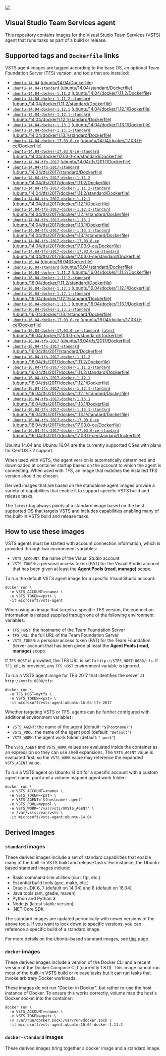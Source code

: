![](https://github.com/microsoft/vsts-agent-docker/raw/master/images/vsts.png)

## Visual Studio Team Services agent
This repository contains images for the Visual Studio Team Services (VSTS) agent that runs tasks as part of a build or release.

## Supported tags and `Dockerfile` links
VSTS agent images are tagged according to the base OS, an optional Team Foundation Server (TFS) version, and tools that are installed:

- [`ubuntu-14.04`](https://github.com/microsoft/vsts-agent-docker/blob/9f638cc35db421264208e77bfa314a44bd490325/ubuntu/14.04/Dockerfile) [(ubuntu/14.04/Dockerfile)](https://github.com/microsoft/vsts-agent-docker/blob/9f638cc35db421264208e77bfa314a44bd490325/ubuntu/14.04/Dockerfile)
- [`ubuntu-14.04-standard`](https://github.com/microsoft/vsts-agent-docker/blob/9f638cc35db421264208e77bfa314a44bd490325/ubuntu/14.04/standard/Dockerfile) [(ubuntu/14.04/standard/Dockerfile)](https://github.com/microsoft/vsts-agent-docker/blob/9f638cc35db421264208e77bfa314a44bd490325/ubuntu/14.04/standard/Dockerfile)
- [`ubuntu-14.04-docker-1.11.2`](https://github.com/microsoft/vsts-agent-docker/blob/9f638cc35db421264208e77bfa314a44bd490325/ubuntu/14.04/docker/1.11.2/Dockerfile) [(ubuntu/14.04/docker/1.11.2/Dockerfile)](https://github.com/microsoft/vsts-agent-docker/blob/9f638cc35db421264208e77bfa314a44bd490325/ubuntu/14.04/docker/1.11.2/Dockerfile)
- [`ubuntu-14.04-docker-1.11.2-standard`](https://github.com/microsoft/vsts-agent-docker/blob/9f638cc35db421264208e77bfa314a44bd490325/ubuntu/14.04/docker/1.11.2/standard/Dockerfile) [(ubuntu/14.04/docker/1.11.2/standard/Dockerfile)](https://github.com/microsoft/vsts-agent-docker/blob/9f638cc35db421264208e77bfa314a44bd490325/ubuntu/14.04/docker/1.11.2/standard/Dockerfile)
- [`ubuntu-14.04-docker-1.12.1`](https://github.com/microsoft/vsts-agent-docker/blob/9f638cc35db421264208e77bfa314a44bd490325/ubuntu/14.04/docker/1.12.1/Dockerfile) [(ubuntu/14.04/docker/1.12.1/Dockerfile)](https://github.com/microsoft/vsts-agent-docker/blob/9f638cc35db421264208e77bfa314a44bd490325/ubuntu/14.04/docker/1.12.1/Dockerfile)
- [`ubuntu-14.04-docker-1.12.1-standard`](https://github.com/microsoft/vsts-agent-docker/blob/9f638cc35db421264208e77bfa314a44bd490325/ubuntu/14.04/docker/1.12.1/standard/Dockerfile) [(ubuntu/14.04/docker/1.12.1/standard/Dockerfile)](https://github.com/microsoft/vsts-agent-docker/blob/9f638cc35db421264208e77bfa314a44bd490325/ubuntu/14.04/docker/1.12.1/standard/Dockerfile)
- [`ubuntu-14.04-docker-1.13.1`](https://github.com/microsoft/vsts-agent-docker/blob/9f638cc35db421264208e77bfa314a44bd490325/ubuntu/14.04/docker/1.13.1/Dockerfile) [(ubuntu/14.04/docker/1.13.1/Dockerfile)](https://github.com/microsoft/vsts-agent-docker/blob/9f638cc35db421264208e77bfa314a44bd490325/ubuntu/14.04/docker/1.13.1/Dockerfile)
- [`ubuntu-14.04-docker-1.13.1-standard`](https://github.com/microsoft/vsts-agent-docker/blob/9f638cc35db421264208e77bfa314a44bd490325/ubuntu/14.04/docker/1.13.1/standard/Dockerfile) [(ubuntu/14.04/docker/1.13.1/standard/Dockerfile)](https://github.com/microsoft/vsts-agent-docker/blob/9f638cc35db421264208e77bfa314a44bd490325/ubuntu/14.04/docker/1.13.1/standard/Dockerfile)
- [`ubuntu-14.04-docker-17.03.0-ce`](https://github.com/microsoft/vsts-agent-docker/blob/9f638cc35db421264208e77bfa314a44bd490325/ubuntu/14.04/docker/17.03.0-ce/Dockerfile) [(ubuntu/14.04/docker/17.03.0-ce/Dockerfile)](https://github.com/microsoft/vsts-agent-docker/blob/9f638cc35db421264208e77bfa314a44bd490325/ubuntu/14.04/docker/17.03.0-ce/Dockerfile)
- [`ubuntu-14.04-docker-17.03.0-ce-standard`](https://github.com/microsoft/vsts-agent-docker/blob/9f638cc35db421264208e77bfa314a44bd490325/ubuntu/14.04/docker/17.03.0-ce/standard/Dockerfile) [(ubuntu/14.04/docker/17.03.0-ce/standard/Dockerfile)](https://github.com/microsoft/vsts-agent-docker/blob/9f638cc35db421264208e77bfa314a44bd490325/ubuntu/14.04/docker/17.03.0-ce/standard/Dockerfile)
- [`ubuntu-14.04-tfs-2017`](https://github.com/microsoft/vsts-agent-docker/blob/9f638cc35db421264208e77bfa314a44bd490325/ubuntu/14.04/tfs/2017/Dockerfile) [(ubuntu/14.04/tfs/2017/Dockerfile)](https://github.com/microsoft/vsts-agent-docker/blob/9f638cc35db421264208e77bfa314a44bd490325/ubuntu/14.04/tfs/2017/Dockerfile)
- [`ubuntu-14.04-tfs-2017-standard`](https://github.com/microsoft/vsts-agent-docker/blob/9f638cc35db421264208e77bfa314a44bd490325/ubuntu/14.04/tfs/2017/standard/Dockerfile) [(ubuntu/14.04/tfs/2017/standard/Dockerfile)](https://github.com/microsoft/vsts-agent-docker/blob/9f638cc35db421264208e77bfa314a44bd490325/ubuntu/14.04/tfs/2017/standard/Dockerfile)
- [`ubuntu-14.04-tfs-2017-docker-1.11.2`](https://github.com/microsoft/vsts-agent-docker/blob/9f638cc35db421264208e77bfa314a44bd490325/ubuntu/14.04/tfs/2017/docker/1.11.2/Dockerfile) [(ubuntu/14.04/tfs/2017/docker/1.11.2/Dockerfile)](https://github.com/microsoft/vsts-agent-docker/blob/9f638cc35db421264208e77bfa314a44bd490325/ubuntu/14.04/tfs/2017/docker/1.11.2/Dockerfile)
- [`ubuntu-14.04-tfs-2017-docker-1.11.2-standard`](https://github.com/microsoft/vsts-agent-docker/blob/9f638cc35db421264208e77bfa314a44bd490325/ubuntu/14.04/tfs/2017/docker/1.11.2/standard/Dockerfile) [(ubuntu/14.04/tfs/2017/docker/1.11.2/standard/Dockerfile)](https://github.com/microsoft/vsts-agent-docker/blob/9f638cc35db421264208e77bfa314a44bd490325/ubuntu/14.04/tfs/2017/docker/1.11.2/standard/Dockerfile)
- [`ubuntu-14.04-tfs-2017-docker-1.12.1`](https://github.com/microsoft/vsts-agent-docker/blob/9f638cc35db421264208e77bfa314a44bd490325/ubuntu/14.04/tfs/2017/docker/1.12.1/Dockerfile) [(ubuntu/14.04/tfs/2017/docker/1.12.1/Dockerfile)](https://github.com/microsoft/vsts-agent-docker/blob/9f638cc35db421264208e77bfa314a44bd490325/ubuntu/14.04/tfs/2017/docker/1.12.1/Dockerfile)
- [`ubuntu-14.04-tfs-2017-docker-1.12.1-standard`](https://github.com/microsoft/vsts-agent-docker/blob/9f638cc35db421264208e77bfa314a44bd490325/ubuntu/14.04/tfs/2017/docker/1.12.1/standard/Dockerfile) [(ubuntu/14.04/tfs/2017/docker/1.12.1/standard/Dockerfile)](https://github.com/microsoft/vsts-agent-docker/blob/9f638cc35db421264208e77bfa314a44bd490325/ubuntu/14.04/tfs/2017/docker/1.12.1/standard/Dockerfile)
- [`ubuntu-14.04-tfs-2017-docker-1.13.1`](https://github.com/microsoft/vsts-agent-docker/blob/9f638cc35db421264208e77bfa314a44bd490325/ubuntu/14.04/tfs/2017/docker/1.13.1/Dockerfile) [(ubuntu/14.04/tfs/2017/docker/1.13.1/Dockerfile)](https://github.com/microsoft/vsts-agent-docker/blob/9f638cc35db421264208e77bfa314a44bd490325/ubuntu/14.04/tfs/2017/docker/1.13.1/Dockerfile)
- [`ubuntu-14.04-tfs-2017-docker-1.13.1-standard`](https://github.com/microsoft/vsts-agent-docker/blob/9f638cc35db421264208e77bfa314a44bd490325/ubuntu/14.04/tfs/2017/docker/1.13.1/standard/Dockerfile) [(ubuntu/14.04/tfs/2017/docker/1.13.1/standard/Dockerfile)](https://github.com/microsoft/vsts-agent-docker/blob/9f638cc35db421264208e77bfa314a44bd490325/ubuntu/14.04/tfs/2017/docker/1.13.1/standard/Dockerfile)
- [`ubuntu-14.04-tfs-2017-docker-17.03.0-ce`](https://github.com/microsoft/vsts-agent-docker/blob/9f638cc35db421264208e77bfa314a44bd490325/ubuntu/14.04/tfs/2017/docker/17.03.0-ce/Dockerfile) [(ubuntu/14.04/tfs/2017/docker/17.03.0-ce/Dockerfile)](https://github.com/microsoft/vsts-agent-docker/blob/9f638cc35db421264208e77bfa314a44bd490325/ubuntu/14.04/tfs/2017/docker/17.03.0-ce/Dockerfile)
- [`ubuntu-14.04-tfs-2017-docker-17.03.0-ce-standard`](https://github.com/microsoft/vsts-agent-docker/blob/9f638cc35db421264208e77bfa314a44bd490325/ubuntu/14.04/tfs/2017/docker/17.03.0-ce/standard/Dockerfile) [(ubuntu/14.04/tfs/2017/docker/17.03.0-ce/standard/Dockerfile)](https://github.com/microsoft/vsts-agent-docker/blob/9f638cc35db421264208e77bfa314a44bd490325/ubuntu/14.04/tfs/2017/docker/17.03.0-ce/standard/Dockerfile)
- [`ubuntu-16.04`](https://github.com/microsoft/vsts-agent-docker/blob/9f638cc35db421264208e77bfa314a44bd490325/ubuntu/16.04/Dockerfile) [(ubuntu/16.04/Dockerfile)](https://github.com/microsoft/vsts-agent-docker/blob/9f638cc35db421264208e77bfa314a44bd490325/ubuntu/16.04/Dockerfile)
- [`ubuntu-16.04-standard`](https://github.com/microsoft/vsts-agent-docker/blob/9f638cc35db421264208e77bfa314a44bd490325/ubuntu/16.04/standard/Dockerfile) [(ubuntu/16.04/standard/Dockerfile)](https://github.com/microsoft/vsts-agent-docker/blob/9f638cc35db421264208e77bfa314a44bd490325/ubuntu/16.04/standard/Dockerfile)
- [`ubuntu-16.04-docker-1.11.2`](https://github.com/microsoft/vsts-agent-docker/blob/9f638cc35db421264208e77bfa314a44bd490325/ubuntu/16.04/docker/1.11.2/Dockerfile) [(ubuntu/16.04/docker/1.11.2/Dockerfile)](https://github.com/microsoft/vsts-agent-docker/blob/9f638cc35db421264208e77bfa314a44bd490325/ubuntu/16.04/docker/1.11.2/Dockerfile)
- [`ubuntu-16.04-docker-1.11.2-standard`](https://github.com/microsoft/vsts-agent-docker/blob/9f638cc35db421264208e77bfa314a44bd490325/ubuntu/16.04/docker/1.11.2/standard/Dockerfile) [(ubuntu/16.04/docker/1.11.2/standard/Dockerfile)](https://github.com/microsoft/vsts-agent-docker/blob/9f638cc35db421264208e77bfa314a44bd490325/ubuntu/16.04/docker/1.11.2/standard/Dockerfile)
- [`ubuntu-16.04-docker-1.12.1`](https://github.com/microsoft/vsts-agent-docker/blob/9f638cc35db421264208e77bfa314a44bd490325/ubuntu/16.04/docker/1.12.1/Dockerfile) [(ubuntu/16.04/docker/1.12.1/Dockerfile)](https://github.com/microsoft/vsts-agent-docker/blob/9f638cc35db421264208e77bfa314a44bd490325/ubuntu/16.04/docker/1.12.1/Dockerfile)
- [`ubuntu-16.04-docker-1.12.1-standard`](https://github.com/microsoft/vsts-agent-docker/blob/9f638cc35db421264208e77bfa314a44bd490325/ubuntu/16.04/docker/1.12.1/standard/Dockerfile) [(ubuntu/16.04/docker/1.12.1/standard/Dockerfile)](https://github.com/microsoft/vsts-agent-docker/blob/9f638cc35db421264208e77bfa314a44bd490325/ubuntu/16.04/docker/1.12.1/standard/Dockerfile)
- [`ubuntu-16.04-docker-1.13.1`](https://github.com/microsoft/vsts-agent-docker/blob/9f638cc35db421264208e77bfa314a44bd490325/ubuntu/16.04/docker/1.13.1/Dockerfile) [(ubuntu/16.04/docker/1.13.1/Dockerfile)](https://github.com/microsoft/vsts-agent-docker/blob/9f638cc35db421264208e77bfa314a44bd490325/ubuntu/16.04/docker/1.13.1/Dockerfile)
- [`ubuntu-16.04-docker-1.13.1-standard`](https://github.com/microsoft/vsts-agent-docker/blob/9f638cc35db421264208e77bfa314a44bd490325/ubuntu/16.04/docker/1.13.1/standard/Dockerfile) [(ubuntu/16.04/docker/1.13.1/standard/Dockerfile)](https://github.com/microsoft/vsts-agent-docker/blob/9f638cc35db421264208e77bfa314a44bd490325/ubuntu/16.04/docker/1.13.1/standard/Dockerfile)
- [`ubuntu-16.04-docker-17.03.0-ce`](https://github.com/microsoft/vsts-agent-docker/blob/9f638cc35db421264208e77bfa314a44bd490325/ubuntu/16.04/docker/17.03.0-ce/Dockerfile) [(ubuntu/16.04/docker/17.03.0-ce/Dockerfile)](https://github.com/microsoft/vsts-agent-docker/blob/9f638cc35db421264208e77bfa314a44bd490325/ubuntu/16.04/docker/17.03.0-ce/Dockerfile)
- [`ubuntu-16.04-docker-17.03.0-ce-standard`](https://github.com/microsoft/vsts-agent-docker/blob/9f638cc35db421264208e77bfa314a44bd490325/ubuntu/16.04/docker/17.03.0-ce/standard/Dockerfile), [`latest`](https://github.com/microsoft/vsts-agent-docker/blob/9f638cc35db421264208e77bfa314a44bd490325/ubuntu/16.04/docker/17.03.0-ce/standard/Dockerfile) [(ubuntu/16.04/docker/17.03.0-ce/standard/Dockerfile)](https://github.com/microsoft/vsts-agent-docker/blob/9f638cc35db421264208e77bfa314a44bd490325/ubuntu/16.04/docker/17.03.0-ce/standard/Dockerfile)
- [`ubuntu-16.04-tfs-2017`](https://github.com/microsoft/vsts-agent-docker/blob/9f638cc35db421264208e77bfa314a44bd490325/ubuntu/16.04/tfs/2017/Dockerfile) [(ubuntu/16.04/tfs/2017/Dockerfile)](https://github.com/microsoft/vsts-agent-docker/blob/9f638cc35db421264208e77bfa314a44bd490325/ubuntu/16.04/tfs/2017/Dockerfile)
- [`ubuntu-16.04-tfs-2017-standard`](https://github.com/microsoft/vsts-agent-docker/blob/9f638cc35db421264208e77bfa314a44bd490325/ubuntu/16.04/tfs/2017/standard/Dockerfile) [(ubuntu/16.04/tfs/2017/standard/Dockerfile)](https://github.com/microsoft/vsts-agent-docker/blob/9f638cc35db421264208e77bfa314a44bd490325/ubuntu/16.04/tfs/2017/standard/Dockerfile)
- [`ubuntu-16.04-tfs-2017-docker-1.11.2`](https://github.com/microsoft/vsts-agent-docker/blob/9f638cc35db421264208e77bfa314a44bd490325/ubuntu/16.04/tfs/2017/docker/1.11.2/Dockerfile) [(ubuntu/16.04/tfs/2017/docker/1.11.2/Dockerfile)](https://github.com/microsoft/vsts-agent-docker/blob/9f638cc35db421264208e77bfa314a44bd490325/ubuntu/16.04/tfs/2017/docker/1.11.2/Dockerfile)
- [`ubuntu-16.04-tfs-2017-docker-1.11.2-standard`](https://github.com/microsoft/vsts-agent-docker/blob/9f638cc35db421264208e77bfa314a44bd490325/ubuntu/16.04/tfs/2017/docker/1.11.2/standard/Dockerfile) [(ubuntu/16.04/tfs/2017/docker/1.11.2/standard/Dockerfile)](https://github.com/microsoft/vsts-agent-docker/blob/9f638cc35db421264208e77bfa314a44bd490325/ubuntu/16.04/tfs/2017/docker/1.11.2/standard/Dockerfile)
- [`ubuntu-16.04-tfs-2017-docker-1.12.1`](https://github.com/microsoft/vsts-agent-docker/blob/9f638cc35db421264208e77bfa314a44bd490325/ubuntu/16.04/tfs/2017/docker/1.12.1/Dockerfile) [(ubuntu/16.04/tfs/2017/docker/1.12.1/Dockerfile)](https://github.com/microsoft/vsts-agent-docker/blob/9f638cc35db421264208e77bfa314a44bd490325/ubuntu/16.04/tfs/2017/docker/1.12.1/Dockerfile)
- [`ubuntu-16.04-tfs-2017-docker-1.12.1-standard`](https://github.com/microsoft/vsts-agent-docker/blob/9f638cc35db421264208e77bfa314a44bd490325/ubuntu/16.04/tfs/2017/docker/1.12.1/standard/Dockerfile) [(ubuntu/16.04/tfs/2017/docker/1.12.1/standard/Dockerfile)](https://github.com/microsoft/vsts-agent-docker/blob/9f638cc35db421264208e77bfa314a44bd490325/ubuntu/16.04/tfs/2017/docker/1.12.1/standard/Dockerfile)
- [`ubuntu-16.04-tfs-2017-docker-1.13.1`](https://github.com/microsoft/vsts-agent-docker/blob/9f638cc35db421264208e77bfa314a44bd490325/ubuntu/16.04/tfs/2017/docker/1.13.1/Dockerfile) [(ubuntu/16.04/tfs/2017/docker/1.13.1/Dockerfile)](https://github.com/microsoft/vsts-agent-docker/blob/9f638cc35db421264208e77bfa314a44bd490325/ubuntu/16.04/tfs/2017/docker/1.13.1/Dockerfile)
- [`ubuntu-16.04-tfs-2017-docker-1.13.1-standard`](https://github.com/microsoft/vsts-agent-docker/blob/9f638cc35db421264208e77bfa314a44bd490325/ubuntu/16.04/tfs/2017/docker/1.13.1/standard/Dockerfile) [(ubuntu/16.04/tfs/2017/docker/1.13.1/standard/Dockerfile)](https://github.com/microsoft/vsts-agent-docker/blob/9f638cc35db421264208e77bfa314a44bd490325/ubuntu/16.04/tfs/2017/docker/1.13.1/standard/Dockerfile)
- [`ubuntu-16.04-tfs-2017-docker-17.03.0-ce`](https://github.com/microsoft/vsts-agent-docker/blob/9f638cc35db421264208e77bfa314a44bd490325/ubuntu/16.04/tfs/2017/docker/17.03.0-ce/Dockerfile) [(ubuntu/16.04/tfs/2017/docker/17.03.0-ce/Dockerfile)](https://github.com/microsoft/vsts-agent-docker/blob/9f638cc35db421264208e77bfa314a44bd490325/ubuntu/16.04/tfs/2017/docker/17.03.0-ce/Dockerfile)
- [`ubuntu-16.04-tfs-2017-docker-17.03.0-ce-standard`](https://github.com/microsoft/vsts-agent-docker/blob/9f638cc35db421264208e77bfa314a44bd490325/ubuntu/16.04/tfs/2017/docker/17.03.0-ce/standard/Dockerfile) [(ubuntu/16.04/tfs/2017/docker/17.03.0-ce/standard/Dockerfile)](https://github.com/microsoft/vsts-agent-docker/blob/9f638cc35db421264208e77bfa314a44bd490325/ubuntu/16.04/tfs/2017/docker/17.03.0-ce/standard/Dockerfile)

Ubuntu 14.04 and Ubuntu 16.04 are the currently supported OSes with plans for CentOS 7.2 support.

When used with VSTS, the agent version is automatically determined and downloaded at container startup based on the account to which the agent is connecting. When used with TFS, an image that matches the installed TFS version should be chosen.

Derived images that are based on the standalone agent images provide a variety of capabilities that enable it to support specific VSTS build and release tasks.

The `latest` tag always points at a standard image based on the best supported OS that targets VSTS and includes capabilities enabling many of the built-in VSTS build and release tasks.

## How to use these images
VSTS agents must be started with account connection information, which is provided through two environment variables:

- `VSTS_ACCOUNT`: the name of the Visual Studio account
- `VSTS_TOKEN`: a personal access token (PAT) for the Visual Studio account that has been given at least the **Agent Pools (read, manage)** scope.

To run the default VSTS agent image for a specific Visual Studio account:

```
docker run \
  -e VSTS_ACCOUNT=<name> \
  -e VSTS_TOKEN=<pat> \
  -it microsoft/vsts-agent
```

When using an image that targets a specific TFS version, the connection information is instead supplied through one of the following environment variables:

- `TFS_HOST`: the hostname of the Team Foundation Server
- `TFS_URL`: the full URL of the Team Foundation Server
- `VSTS_TOKEN`: a personal access token (PAT) for the Team Foundation Server account that has been given at least the **Agent Pools (read, manage)** scope.

If `TFS_HOST` is provided, the TFS URL is set to `http://$TFS_HOST:8080/tfs`. If `TFS_URL` is provided, any `TFS_HOST` environment variable is ignored.

To run a VSTS agent image for TFS 2017 that identifies the server at `http://mytfs:8080/tfs`:

```
docker run \
  -e TFS_HOST=mytfs \
  -e VSTS_TOKEN=<pat> \
  -it microsoft/vsts-agent:ubuntu-16.04-tfs-2017
```

Whether targeting VSTS or TFS, agents can be further configured with additional environment variables:

- `VSTS_AGENT`: the name of the agent (default: `"$(hostname)"`)
- `VSTS_POOL`: the name of the agent pool (default: `"Default"`)
- `VSTS_WORK`: the agent work folder (default: `"_work"`)

The `VSTS_AGENT` and `VSTS_WORK` values are evaluated inside the container as an expression so they can use shell expansions. The `VSTS_AGENT` value is evaluated first, so the `VSTS_WORK` value may reference the expanded `VSTS_AGENT` value.

To run a VSTS agent on Ubuntu 14.04 for a specific account with a custom agent name, pool and a volume mapped agent work folder:

```
docker run \
  -e VSTS_ACCOUNT=<name> \
  -e VSTS_TOKEN=<pat> \
  -e VSTS_AGENT='$(hostname)-agent'
  -e VSTS_POOL=mypool \
  -e VSTS_WORK='/var/vsts/$VSTS_AGENT' \
  -v /var/vsts:/var/vsts \
  -it microsoft/vsts-agent:ubuntu-14.04
```

## Derived Images

### `standard` images
These derived images include a set of standard capabilities that enable many of the built-in VSTS build and release tasks. For instance, the Ubuntu-based standard images include:

- Basic command-line utilities (curl, ftp, etc.)
- Essential build tools (gcc, make, etc.)
- Oracle JDK 6, 7 (default on 14.04) and 8 (default on 16.04)
- Java tools (ant, gradle, maven)
- Python and Python 3
- Node.js (latest stable version)
- .NET Core SDK

The standard images are updated periodically with newer versions of the above tools. If you want to lock down to specific versions, you can reference a specific build of a standard image.

For more details on the Ubuntu-based standard images, see [this](https://github.com/Microsoft/vsts-agent-docker/tree/master/ubuntu/derived/standard) page.

### `docker` images
These derived images include a version of the Docker CLI and a recent version of the Docker Compose CLI (currently 1.8.0). This image cannot run most of the built-in VSTS build or release tasks but it can run tasks that invoke arbitrary Docker workloads.

These images do not run "Docker in Docker", but rather re-use the host instance of Docker. To ensure this works correctly, volume map the host's Docker socket into the container:

```
docker run \
  -e VSTS_ACCOUNT=<name> \
  -e VSTS_TOKEN=<pat> \
  -v /var/run/docker.sock:/var/run/docker.sock \
  -it microsoft/vsts-agent:ubuntu-16.04-docker-1.11.2
```

### `docker-standard` images
These derived images bring together a docker image and a standard image.

